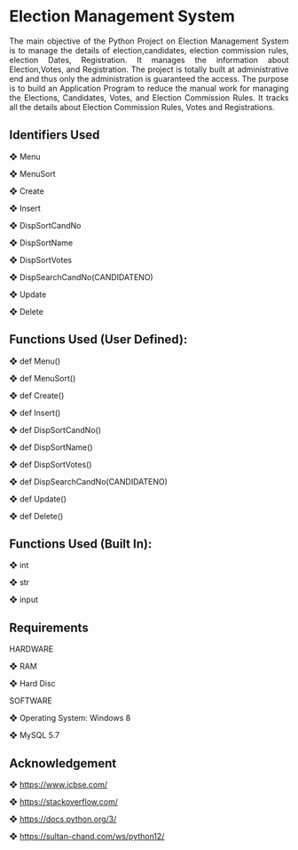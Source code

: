 <h1>Election Management System </h1>

<p align="justify">
The main objective of the Python Project on Election Management System is to manage the details of election,candidates, election commission rules, election Dates,
Registration. It manages the information about Election,Votes, and Registration. The project is totally built at administrative end and thus only the administration is
guaranteed the access. The purpose is to build an Application Program to reduce the manual work for managing the Elections, Candidates, Votes, and Election Commission Rules. It tracks all the details about Election Commission Rules, Votes and Registrations.
</p>
<h2>Identifiers Used </h2>

❖  Menu

❖  MenuSort

❖  Create

❖  Insert

❖  DispSortCandNo

❖  DispSortName

❖  DispSortVotes

❖  DispSearchCandNo(CANDIDATENO)

❖  Update

❖  Delete
   
<h2>Functions Used (User Defined):</h2>

❖ def Menu()

❖ def MenuSort()


❖ def Create()


❖ def Insert()


❖ def DispSortCandNo()


❖ def DispSortName()


❖ def DispSortVotes()


❖ def DispSearchCandNo(CANDIDATENO)


❖ def Update()


❖ def Delete()


<h2>Functions Used (Built In):</h2>

❖  int

❖  str

❖  input

<h2>Requirements</h2>

HARDWARE


❖ RAM



❖ Hard Disc

SOFTWARE

❖ Operating System: Windows 8


❖ MySQL 5.7


<h2>Acknowledgement</h2>

❖ https://www.icbse.com/

❖ https://stackoverflow.com/

❖ https://docs.python.org/3/

❖ https://sultan-chand.com/ws/python12/
